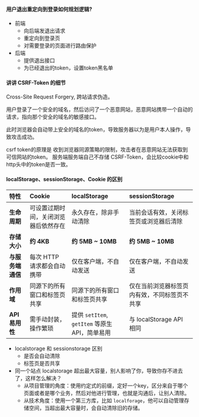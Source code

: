 #### 用户退出重定向到登录如何规划逻辑?

- 前端
    - 向后端发退出请求
    - 重定向到登录页
    - 对需要登录的页面进行路由保护
- 后端
    - 提供退出接口
    - 为已经退出的token，设置token黑名单


#### 讲讲 CSRF-Token 的细节

Cross-Site Request Forgery, 跨站请求伪造。

用户登录了一个安全的域名，然后访问了一个恶意网站，恶意网站携带一个自动的请求，指向那个安全的域名的敏感接口。

此时浏览器会自动带上安全的域名的token，导致服务器以为是用户本人操作，导致攻击成功。

csrf token的原理是
收到浏览器同源策略的限制，攻击者在恶意网站无法获取到可信网站的token。
服务端服务端自己不存储 CSRF-Token，会比较cookie中和http头中的token是否一致。

#### localStorage、sessionStorage、Cookie 的区别

| 特性 | Cookie | localStorage | sessionStorage |
| :--- | :--- | :--- | :--- |
| **生命周期** | 可设置过期时间，关闭浏览器后依然存在 | 永久存在，除非手动清除 | 当前会话有效，关闭标签页或浏览器后清除 |
| **存储大小** | **约 4KB** | **约 5MB ~ 10MB** | **约 5MB ~ 10MB** |
| **与服务端通信** | 每次 HTTP 请求都会自动携带 | 仅在客户端，不自动发送 | 仅在客户端，不自动发送 |
| **作用域** | 同源下的所有窗口和标签页共享 | 同源下的所有窗口和标签页共享 | 仅在当前浏览器标签页内有效，不同标签页不共享 |
| **API 易用性** | 需手动封装，操作繁琐 | 提供 `setItem`, `getItem` 等原生 API，简单易用 | 与 localStorage API 相同 |
- localstorage 和 sessionstorage 区别
    - 是否会自动清除
    - 标签页是否共享
- 同一个站点 localstorage 超出最大容量，别人影响了你，导致你存不进去了，这样怎么解决？
    - 从项目管理的角度：使用约定式的前缀，定好一个key，区分来自于哪个页面或者是哪个业务，然后对他进行管理，也就是沟通后，让别人清除。
    - 从技术角度：使用一个第三方库，比如 `localforage`，他可以自动管理存储空间，当超出最大容量时，会自动清除旧的存储。